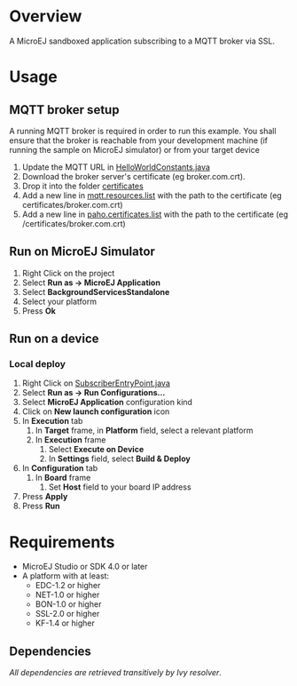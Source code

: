 <!--
	Markdown
	
	Copyright 2016 IS2T. All rights reserved.
	Modification and distribution is permitted under certain conditions.
	Use of this source code is governed by a BSD-style license that can be found at http://www.is2t.com/open-source-bsd-license/
-->
# Overview
A MicroEJ sandboxed application subscribing to a MQTT broker via SSL.

# Usage
## MQTT broker setup
A running MQTT broker is required in order to run this example. You shall ensure that the broker is reachable from your development machine (if running the sample on MicroEJ simulator) or from your target device
1. Update the MQTT URL in [HelloWorldConstants.java](/ej.examples.iot.ssl.mqtt.subscriber/src/main/java/ej/examples/iot/mqtt/HelloWorldConstants.java)
1. Download the broker server's certificate (eg broker.com.crt).
1. Drop it into the folder [certificates](ej.examples.iot.ssl.mqtt.subscriber/src/main/resources/certificates)
1. Add a new line in [mqtt.resources.list](ej.examples.iot.ssl.mqtt.subscriber/src/main/resources/ej/examples/iot/mqtt/mqtt.resources.list) with the path to the certificate (eg certificates/broker.com.crt)
1. Add a new line in [paho.certificates.list](ej.examples.iot.ssl.mqtt.subscriber/src/main/resources/certificates/paho.certificates.list) with the path to the certificate (eg /certificates/broker.com.crt)

## Run on MicroEJ Simulator
1. Right Click on the project
1. Select **Run as -> MicroEJ Application**
1. Select **BackgroundServicesStandalone**
1. Select your platform 
1. Press **Ok**

## Run on a device
### Local deploy
1. Right Click on [SubscriberEntryPoint.java](/ej.examples.iot.ssl.mqtt.subscriber/src/.generated~/.java/__MQTTSSLSubscriber__/generated/MQTTSSLSubscriberEntryPoint.java)
1. Select **Run as -> Run Configurations...** 
1. Select **MicroEJ Application** configuration kind
1. Click on **New launch configuration** icon
1. In **Execution** tab
	1. In **Target** frame, in **Platform** field, select a relevant platform
	1. In **Execution** frame
		1. Select **Execute on Device**
		2. In **Settings** field, select **Build & Deploy**
1. In **Configuration** tab
	1. In **Board** frame
		1. Set **Host** field to your board IP address
1. Press **Apply**
1. Press **Run**

# Requirements
* MicroEJ Studio or SDK 4.0 or later
* A platform with at least:
	* EDC-1.2 or higher
	* NET-1.0 or higher
	* BON-1.0 or higher
	* SSL-2.0 or higher
	* KF-1.4 or higher

## Dependencies
_All dependencies are retrieved transitively by Ivy resolver_.